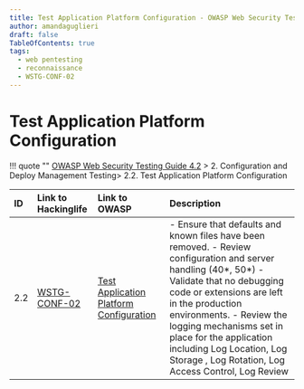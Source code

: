 ```yaml
---
title: Test Application Platform Configuration - OWASP Web Security Testing Guide 
author: amandaguglieri
draft: false
TableOfContents: true
tags:
  - web pentesting
  - reconnaissance
  - WSTG-CONF-02
---
```




# Test Application Platform Configuration

!!! quote ""
	[OWASP Web Security Testing Guide 4.2](index.md) > 2. Configuration and Deploy Management Testing> 2.2. Test Application Platform Configuration

|ID|Link to Hackinglife|Link to OWASP|Description|
|:---|:---|:---|:---|
|2.2|[WSTG-CONF-02](WSTG-CONF-02.md)|[Test Application Platform Configuration](https://owasp.org/www-project-web-security-testing-guide/latest/4-Web_Application_Security_Testing/02-Configuration_and_Deployment_Management_Testing/02-Test_Application_Platform_Configuration)|- Ensure that defaults and known files have been removed. - Review configuration and server handling (40*, 50*)  - Validate that no debugging code or extensions are left in the production environments.  - Review the logging mechanisms set in place for the application including Log Location, Log Storage , Log Rotation, Log Access Control, Log Review|



